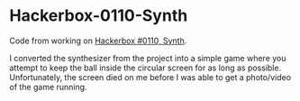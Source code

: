 # Hackerbox-0110-Synth
Code from working on [Hackerbox #0110, Synth](https://hackerboxes.com/collections/past-hackerboxes/products/hackerbox-0110-synth).

I converted the synthesizer from the project into a simple game where you attempt to keep the ball inside the circular screen for as long as possible. Unfortunately, the screen died on me before I was able to get a photo/video of the game running.
